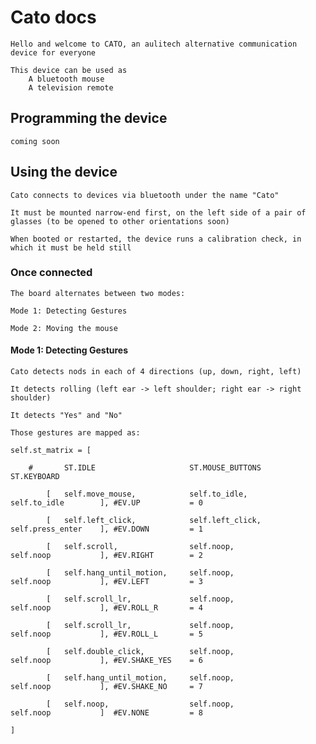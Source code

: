 # Cato docs

    Hello and welcome to CATO, an aulitech alternative communication device for everyone

    This device can be used as
        A bluetooth mouse
        A television remote

## Programming the device

    coming soon

## Using the device

    Cato connects to devices via bluetooth under the name "Cato"

    It must be mounted narrow-end first, on the left side of a pair of glasses (to be opened to other orientations soon)

    When booted or restarted, the device runs a calibration check, in which it must be held still

### Once connected

    The board alternates between two modes:

    Mode 1: Detecting Gestures

    Mode 2: Moving the mouse

#### Mode 1: Detecting Gestures

    Cato detects nods in each of 4 directions (up, down, right, left) 

    It detects rolling (left ear -> left shoulder; right ear -> right shoulder)

    It detects "Yes" and "No"

    Those gestures are mapped as:

    self.st_matrix = [

        #       ST.IDLE                     ST.MOUSE_BUTTONS            ST.KEYBOARD
        
            [   self.move_mouse,            self.to_idle,               self.to_idle        ], #EV.UP           = 0
            
            [   self.left_click,            self.left_click,            self.press_enter    ], #EV.DOWN         = 1
            
            [   self.scroll,                self.noop,                  self.noop           ], #EV.RIGHT        = 2
            
            [   self.hang_until_motion,     self.noop,                  self.noop           ], #EV.LEFT         = 3
            
            [   self.scroll_lr,             self.noop,                  self.noop           ], #EV.ROLL_R       = 4
            
            [   self.scroll_lr,             self.noop,                  self.noop           ], #EV.ROLL_L       = 5
            
            [   self.double_click,          self.noop,                  self.noop           ], #EV.SHAKE_YES    = 6
            
            [   self.hang_until_motion,     self.noop,                  self.noop           ], #EV.SHAKE_NO     = 7
            
            [   self.noop,                  self.noop,                  self.noop           ]  #EV.NONE         = 8
            
    ]